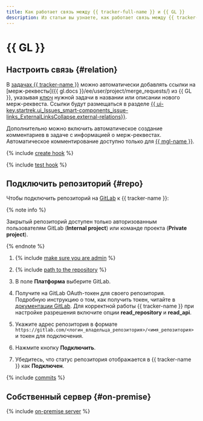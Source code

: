 ```yaml
---
title: Как работает связь между {{ tracker-full-name }} и {{ GL }}
description: Из статьи вы узнаете, как работает связь между {{ tracker-name }} и {{ GL }}.
---
```


# {{ GL }}

## Настроить связь {#relation}


В [задачах {{ tracker-name }}](../about-tracker.md#zadacha) можно автоматически добавлять ссылки на [мерж-реквесты]({{ gl.docs }}/ee/user/project/merge_requests/) из {{ GL }}, указывая [ключ](../glossary.md#key) нужной задачи в названии или описании нового мерж-реквеста. Ссылки будут размещаться в разделе [{{ ui-key.startrek.ui_Issues_smart-components_issue-links_ExternalLinksCollapse.external-relations}}](../external-links.md).

Дополнительно можно включить автоматическое создание комментариев в задаче с информацией о мерж-реквестах. Автоматическое комментирование доступно только для [{{ mgl-name }}](../../managed-gitlab/).

{% include [create hook](../../_includes/managed-gitlab/create-hook.md) %}

{% include [test hook](../../_includes/managed-gitlab/test-hook.md) %}

## Подключить репозиторий {#repo}

Чтобы подключить репозиторий на [GitLab](https://gitlab.com) к {{ tracker-name }}:

{% note info %}

Закрытый репозиторий доступен только авторизованным пользователям GitLab (**Internal project**) или команде проекта (**Private project**).

{% endnote %}

1. {% include [make sure you are admin](../../_includes/tracker/make-sure-admin.md) %}

1. {% include [path to the repository](../../_includes/tracker/repository-path.md) %}

1. В поле **Платформа** выберите GitLab.

1. Получите на GitLab OAuth-токен для своего репозитория. Подробную инструкцию о том, как получить токен, читайте в [документации GitLab](https://docs.gitlab.com/ee/user/profile/personal_access_tokens.html#create-a-personal-access-token). Для корректной работы {{ tracker-name }} при настройке разрешения включите опции **read_repository** и **read_api**.

1. Укажите адрес репозитория в формате `https://gitlab.com/<логин_владельца_репозитория>/<имя_репозитория>` и токен для подключения.

1. Нажмите кнопку **Подключить**.

1. Убедитесь, что статус репозитория отображается в {{ tracker-name }} как **Подключен**.

{% include [commits](../../_includes/tracker/add_commits.md) %}

## Собственный сервер {#on-premise}

{% include [on-premise server](../../_includes/tracker/on-premise-server.md) %}

